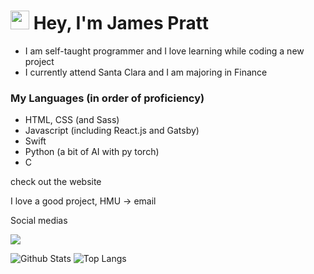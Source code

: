 # <img src="https://raw.githubusercontent.com/MartinHeinz/MartinHeinz/master/wave.gif" width="30px"> Hey, I'm James Pratt
* I am self-taught programmer and I love learning while coding a new project
* I currently attend Santa Clara and I am majoring in Finance

### My Languages (in order of proficiency)
* HTML, CSS (and Sass)
* Javascript (including React.js and Gatsby)
* Swift
* Python (a bit of AI with py torch)
* C

check out the website

I love a good project, HMU -> email

Social medias



<img align="center" src="https://github-readme-stats.vercel.app/api/<CARD_TYPE>/?username=<timkauai>&theme=<THEME_NAME>" />


![Github Stats](https://github-readme-stats.vercel.app/api?username=timkauai&count_private=true&show_icons=true&include_all_commits=true)
![Top Langs](https://github-readme-stats.vercel.app/api/top-langs/?username=timkauai&hide=TeX&layout=compact)
